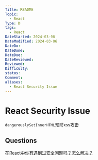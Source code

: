 ```yaml
---
Title: README
Topic:
  - React
Type: D
tags:
  - React
DateStarted: 2024-03-06
DateModified: 2024-03-06
DateDo: 
DateDone: 
DateDue: 
DateReviewed: 
Reviewed: 
Difficulty: 
status: 
Comment: 
aliases:
  - React Security Issue
---
```

# React Security Issue
`dangerouslySetInnerHTML`预防xss攻击

## Questions
[在React中你有遇到过安全问题吗？怎么解决？](https://github.com/haizlin/fe-interview/issues/862)

